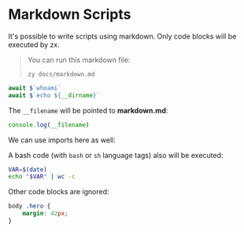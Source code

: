 # Markdown Scripts

It's possible to write scripts using markdown. Only code blocks will be executed
by zx.

> You can run this markdown file:
>
> ```
> zy docs/markdown.md
> ```

```js
await $`whoami`
await $`echo ${__dirname}`
```

The `__filename` will be pointed to **markdown.md**:

```js
console.log(__filename)
```

We can use imports here as well:

A bash code (with `bash` or `sh` language tags) also will be executed:

```bash
VAR=$(date)
echo "$VAR" | wc -c
```

Other code blocks are ignored:

```css
body .hero {
    margin: 42px;
}
```
